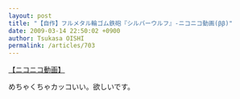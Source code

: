 ```yaml
---
layout: post
title: "【自作】フルメタル輪ゴム鉄砲『シルバーウルフ』‐ニコニコ動画(ββ)"
date: 2009-03-14 22:50:02 +0900
author: Tsukasa OISHI
permalink: /articles/703
---
```



<script type="text/javascript" src="http://ext.nicovideo.jp/thumb_watch/sm4677951?w=490&amp;h=307"></script>  

<noscript><a href="http://www.nicovideo.jp/watch/sm4677951">【ニコニコ動画】</a></noscript>  

めちゃくちゃカッコいい。欲しいです。  
